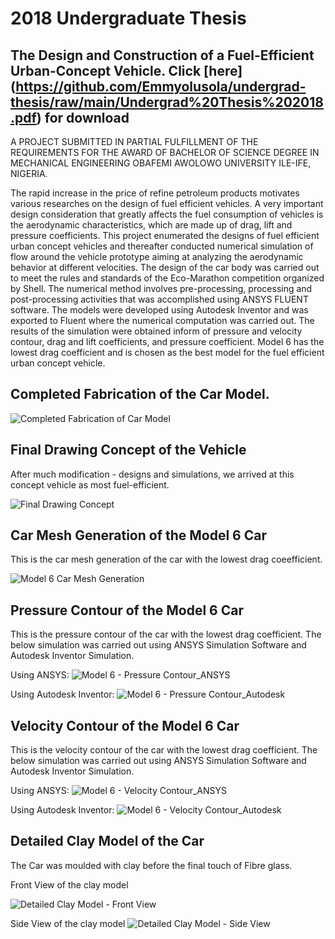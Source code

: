 # 2018 Undergraduate Thesis
## The Design and Construction of a Fuel-Efficient Urban-Concept Vehicle. Click [here] (https://github.com/Emmyolusola/undergrad-thesis/raw/main/Undergrad%20Thesis%202018.pdf) for download
A PROJECT SUBMITTED IN PARTIAL FULFILLMENT OF THE REQUIREMENTS FOR THE AWARD OF BACHELOR OF SCIENCE DEGREE IN MECHANICAL ENGINEERING OBAFEMI AWOLOWO UNIVERSITY ILE-IFE, NIGERIA.

The rapid increase in the price of refine petroleum products motivates various researches on the design of fuel efficient vehicles. A very important design consideration that greatly affects the fuel consumption of vehicles is the aerodynamic characteristics, which are made up of drag, lift and pressure coefficients. This project enumerated the designs of fuel efficient urban concept vehicles and thereafter conducted numerical simulation of flow around the vehicle prototype aiming at analyzing the aerodynamic behavior at different velocities. The design of the car body was carried out to meet the rules and standards of the Eco-Marathon competition organized by Shell. The numerical method involves pre-processing, processing and post-processing activities that was accomplished using ANSYS FLUENT software. The models were developed using Autodesk Inventor and was exported to Fluent where the numerical computation was carried out. The results of the simulation were obtained inform of pressure and velocity contour, drag and lift coefficients, and pressure coefficient. Model 6 has the lowest drag coefficient and is chosen as the best model for the fuel efficient urban concept vehicle.


## Completed Fabrication of the Car Model.
![Completed Fabrication of Car Model](https://user-images.githubusercontent.com/19240893/209595363-cbe4c4da-6204-4415-820b-88d6a3cf7c56.jpg)


## Final Drawing Concept of the Vehicle
After much modification - designs and simulations, we arrived at this concept vehicle as most fuel-efficient.

![Final Drawing Concept](https://user-images.githubusercontent.com/19240893/209594500-fb2a5319-e2ec-47c5-a229-c1ea426cd1db.jpg)


## Car Mesh Generation of the Model 6 Car
This is the car mesh generation of the car with the lowest drag coeefficient.

![Model 6 Car Mesh Generation](https://user-images.githubusercontent.com/19240893/209591194-8e6f0aee-d81d-4f45-9cd7-b2565ac89693.jpg)


## Pressure Contour of the Model 6 Car
This is the pressure contour of the car with the lowest drag coefficient. The below simulation was carried out using ANSYS Simulation Software and Autodesk Inventor Simulation.

Using ANSYS:
![Model 6 - Pressure Contour_ANSYS](https://user-images.githubusercontent.com/19240893/209593422-52151da4-4161-4d37-8193-ce56b35bd61e.jpg)

Using Autodesk Inventor:
![Model 6 - Pressure Contour_Autodesk](https://user-images.githubusercontent.com/19240893/209593574-4d666aee-0a85-452f-ad66-121fd3b08397.png)


## Velocity Contour of the Model 6 Car
This is the velocity contour of the car with the lowest drag coefficient. The below simulation was carried out using ANSYS Simulation Software and Autodesk Inventor Simulation.

Using ANSYS:
![Model 6 - Velocity Contour_ANSYS](https://user-images.githubusercontent.com/19240893/209593770-1f38f13b-1eba-472b-b218-82eade94db2b.jpg)

Using Autodesk Inventor:
![Model 6 - Velocity Contour_Autodesk](https://user-images.githubusercontent.com/19240893/209593870-440e508e-614b-4f64-b836-b0bd4b075906.png)


## Detailed Clay Model of the Car
The Car was moulded with clay before the final touch of Fibre glass.

Front View of the clay model

![Detailed Clay Model - Front View](https://user-images.githubusercontent.com/19240893/209595273-7ebbe4ee-ec6f-40ae-8241-acffb79162af.jpg)

Side View of the clay model
![Detailed Clay Model - Side View](https://user-images.githubusercontent.com/19240893/209595295-0da64b77-9249-486e-874b-324760d77124.jpg)

